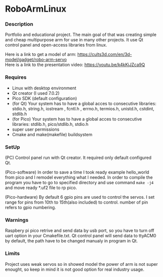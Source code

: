 # RoboArmLinux

### Description

 Portfolio and educational project.
 The main goal of that was creating simple and cheap multipurpose arm for use in many other projects. It use Qt control panel and open-access libraries from linux.

 Here is a link to get a model of arm: https://cults3d.com/en/3d-model/gadget/robo-arm-servo<br />
 Here is a link to the presentation video: https://youtu.be/k4kKjJZca9Q
   
   
### Requires

 - Linux with desktop environment
 - Qt creator (I used 7.0.2)
 - Pico SDK (default configuration)
 - (for Qt) Your system has to have a global acces to consecutive libraries: stdio.h, string.h, iostream ,
 fcntl.h , errno.h, termios.h, unistd.h, cstdint, stdlib.h
 - (for Pico) Your system has to have a global acces to consecutive libraries: stdlib.h, pico/stdlib.h, stdio.h
 - super user permissions
 - Cmake and make(makefile) buildsystem
  
  
### SetUp

 (PC) Control panel run with Qt creator. It required only default configured Qt.
 
 (Pico-software) In order to save a time I took ready example hello_world from pico and I remodel everything what I needed.
 In order to compile the program you have to go to specified directory and use command `make -j4` and move ready *.uf2 file to rp pico.

 (Pico-hardware) By default 6 gpio pins are used to control the servos. I set range for pins from 10th to 15th(also included) to control.
 number of pin refers to gpio numbering.

 
### Warnings

 Raspbery pi pico retrive and send data by usb port, so you have to turn off uart option in your Cmakefile.txt.
 Qt control panel will send data to ttyACM0 by default, the path have to be changed manualy in program in Qt.


### Limits
 Project uses weak servos so in showed model the power of arm is not super enought, so keep in mind it is not good option for real industry usage.
